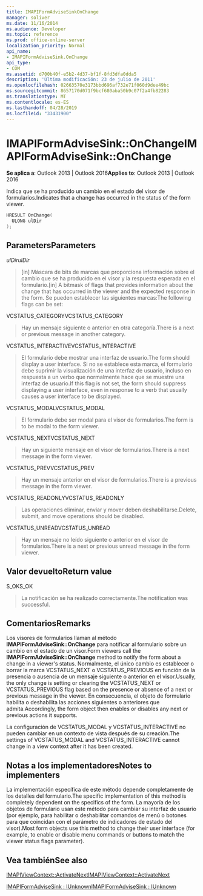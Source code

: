 ```yaml
---
title: IMAPIFormAdviseSinkOnChange
manager: soliver
ms.date: 11/16/2014
ms.audience: Developer
ms.topic: reference
ms.prod: office-online-server
localization_priority: Normal
api_name:
- IMAPIFormAdviseSink.OnChange
api_type:
- COM
ms.assetid: d700b40f-e5b2-4d37-bf1f-8fd3dfa0dda5
description: 'Última modificación: 23 de julio de 2011'
ms.openlocfilehash: 02663570e3173bbd696af732e71f060d9dee49bc
ms.sourcegitcommit: 8657170d071f9bcf680aba50b9c07f2a4fb82283
ms.translationtype: MT
ms.contentlocale: es-ES
ms.lasthandoff: 04/28/2019
ms.locfileid: "33431900"
---
```

# <a name="imapiformadvisesinkonchange"></a><span data-ttu-id="80b16-103">IMAPIFormAdviseSink::OnChange</span><span class="sxs-lookup"><span data-stu-id="80b16-103">IMAPIFormAdviseSink::OnChange</span></span>

  
  
<span data-ttu-id="80b16-104">**Se aplica a**: Outlook 2013 | Outlook 2016</span><span class="sxs-lookup"><span data-stu-id="80b16-104">**Applies to**: Outlook 2013 | Outlook 2016</span></span> 
  
<span data-ttu-id="80b16-105">Indica que se ha producido un cambio en el estado del visor de formularios.</span><span class="sxs-lookup"><span data-stu-id="80b16-105">Indicates that a change has occurred in the status of the form viewer.</span></span> 
  
```cpp
HRESULT OnChange(
  ULONG ulDir
);
```

## <a name="parameters"></a><span data-ttu-id="80b16-106">Parameters</span><span class="sxs-lookup"><span data-stu-id="80b16-106">Parameters</span></span>

 <span data-ttu-id="80b16-107">_ulDir_</span><span class="sxs-lookup"><span data-stu-id="80b16-107">_ulDir_</span></span>
  
> <span data-ttu-id="80b16-108">[in] Máscara de bits de marcas que proporciona información sobre el cambio que se ha producido en el visor y la respuesta esperada en el formulario.</span><span class="sxs-lookup"><span data-stu-id="80b16-108">[in] A bitmask of flags that provides information about the change that has occurred in the viewer and the expected response in the form.</span></span> <span data-ttu-id="80b16-109">Se pueden establecer las siguientes marcas:</span><span class="sxs-lookup"><span data-stu-id="80b16-109">The following flags can be set:</span></span>
    
<span data-ttu-id="80b16-110">VCSTATUS_CATEGORY</span><span class="sxs-lookup"><span data-stu-id="80b16-110">VCSTATUS_CATEGORY</span></span> 
  
> <span data-ttu-id="80b16-111">Hay un mensaje siguiente o anterior en otra categoría.</span><span class="sxs-lookup"><span data-stu-id="80b16-111">There is a next or previous message in another category.</span></span> 
    
<span data-ttu-id="80b16-112">VCSTATUS_INTERACTIVE</span><span class="sxs-lookup"><span data-stu-id="80b16-112">VCSTATUS_INTERACTIVE</span></span> 
  
> <span data-ttu-id="80b16-113">El formulario debe mostrar una interfaz de usuario.</span><span class="sxs-lookup"><span data-stu-id="80b16-113">The form should display a user interface.</span></span> <span data-ttu-id="80b16-114">Si no se establece esta marca, el formulario debe suprimir la visualización de una interfaz de usuario, incluso en respuesta a un verbo que normalmente hace que se muestre una interfaz de usuario.</span><span class="sxs-lookup"><span data-stu-id="80b16-114">If this flag is not set, the form should suppress displaying a user interface, even in response to a verb that usually causes a user interface to be displayed.</span></span> 
    
<span data-ttu-id="80b16-115">VCSTATUS_MODAL</span><span class="sxs-lookup"><span data-stu-id="80b16-115">VCSTATUS_MODAL</span></span> 
  
> <span data-ttu-id="80b16-116">El formulario debe ser modal para el visor de formularios.</span><span class="sxs-lookup"><span data-stu-id="80b16-116">The form is to be modal to the form viewer.</span></span> 
    
<span data-ttu-id="80b16-117">VCSTATUS_NEXT</span><span class="sxs-lookup"><span data-stu-id="80b16-117">VCSTATUS_NEXT</span></span> 
  
> <span data-ttu-id="80b16-118">Hay un siguiente mensaje en el visor de formularios.</span><span class="sxs-lookup"><span data-stu-id="80b16-118">There is a next message in the form viewer.</span></span> 
    
<span data-ttu-id="80b16-119">VCSTATUS_PREV</span><span class="sxs-lookup"><span data-stu-id="80b16-119">VCSTATUS_PREV</span></span> 
  
> <span data-ttu-id="80b16-120">Hay un mensaje anterior en el visor de formularios.</span><span class="sxs-lookup"><span data-stu-id="80b16-120">There is a previous message in the form viewer.</span></span> 
    
<span data-ttu-id="80b16-121">VCSTATUS_READONLY</span><span class="sxs-lookup"><span data-stu-id="80b16-121">VCSTATUS_READONLY</span></span> 
  
> <span data-ttu-id="80b16-122">Las operaciones eliminar, enviar y mover deben deshabilitarse.</span><span class="sxs-lookup"><span data-stu-id="80b16-122">Delete, submit, and move operations should be disabled.</span></span> 
    
<span data-ttu-id="80b16-123">VCSTATUS_UNREAD</span><span class="sxs-lookup"><span data-stu-id="80b16-123">VCSTATUS_UNREAD</span></span> 
  
> <span data-ttu-id="80b16-124">Hay un mensaje no leído siguiente o anterior en el visor de formularios.</span><span class="sxs-lookup"><span data-stu-id="80b16-124">There is a next or previous unread message in the form viewer.</span></span>
    
## <a name="return-value"></a><span data-ttu-id="80b16-125">Valor devuelto</span><span class="sxs-lookup"><span data-stu-id="80b16-125">Return value</span></span>

<span data-ttu-id="80b16-126">S_OK</span><span class="sxs-lookup"><span data-stu-id="80b16-126">S_OK</span></span> 
  
> <span data-ttu-id="80b16-127">La notificación se ha realizado correctamente.</span><span class="sxs-lookup"><span data-stu-id="80b16-127">The notification was successful.</span></span>
    
## <a name="remarks"></a><span data-ttu-id="80b16-128">Comentarios</span><span class="sxs-lookup"><span data-stu-id="80b16-128">Remarks</span></span>

<span data-ttu-id="80b16-129">Los visores de formularios llaman al método **IMAPIFormAdviseSink::OnChange** para notificar al formulario sobre un cambio en el estado de un visor.</span><span class="sxs-lookup"><span data-stu-id="80b16-129">Form viewers call the **IMAPIFormAdviseSink::OnChange** method to notify the form about a change in a viewer's status.</span></span> <span data-ttu-id="80b16-130">Normalmente, el único cambio es establecer o borrar la marca VCSTATUS_NEXT o VCSTATUS_PREVIOUS en función de la presencia o ausencia de un mensaje siguiente o anterior en el visor.</span><span class="sxs-lookup"><span data-stu-id="80b16-130">Usually, the only change is setting or clearing the VCSTATUS_NEXT or VCSTATUS_PREVIOUS flag based on the presence or absence of a next or previous message in the viewer.</span></span> <span data-ttu-id="80b16-131">En consecuencia, el objeto de formulario habilita o deshabilita las acciones siguientes o anteriores que admita.</span><span class="sxs-lookup"><span data-stu-id="80b16-131">Accordingly, the form object then enables or disables any next or previous actions it supports.</span></span> 
  
<span data-ttu-id="80b16-132">La configuración de VCSTATUS_MODAL y VCSTATUS_INTERACTIVE no pueden cambiar en un contexto de vista después de su creación.</span><span class="sxs-lookup"><span data-stu-id="80b16-132">The settings of VCSTATUS_MODAL and VCSTATUS_INTERACTIVE cannot change in a view context after it has been created.</span></span>
  
## <a name="notes-to-implementers"></a><span data-ttu-id="80b16-133">Notas a los implementadores</span><span class="sxs-lookup"><span data-stu-id="80b16-133">Notes to implementers</span></span>

<span data-ttu-id="80b16-134">La implementación específica de este método depende completamente de los detalles del formulario.</span><span class="sxs-lookup"><span data-stu-id="80b16-134">The specific implementation of this method is completely dependent on the specifics of the form.</span></span> <span data-ttu-id="80b16-135">La mayoría de los objetos de formulario usan este método para cambiar su interfaz de usuario (por ejemplo, para habilitar o deshabilitar comandos de menú o botones para que coincidan con el parámetro de indicadores de estado del visor).</span><span class="sxs-lookup"><span data-stu-id="80b16-135">Most form objects use this method to change their user interface (for example, to enable or disable menu commands or buttons to match the viewer status flags parameter).</span></span>
  
## <a name="see-also"></a><span data-ttu-id="80b16-136">Vea también</span><span class="sxs-lookup"><span data-stu-id="80b16-136">See also</span></span>



[<span data-ttu-id="80b16-137">IMAPIViewContext::ActivateNext</span><span class="sxs-lookup"><span data-stu-id="80b16-137">IMAPIViewContext::ActivateNext</span></span>](imapiviewcontext-activatenext.md)
  
[<span data-ttu-id="80b16-138">IMAPIFormAdviseSink : IUnknown</span><span class="sxs-lookup"><span data-stu-id="80b16-138">IMAPIFormAdviseSink : IUnknown</span></span>](imapiformadvisesinkiunknown.md)


